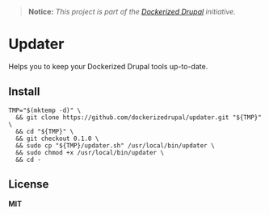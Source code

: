 > **Notice:** *This project is part of the [Dockerized Drupal](https://dockerizedrupal.com/) initiative.*

# Updater

Helps you to keep your Dockerized Drupal tools up-to-date.

## Install

    TMP="$(mktemp -d)" \
      && git clone https://github.com/dockerizedrupal/updater.git "${TMP}" \
      && cd "${TMP}" \
      && git checkout 0.1.0 \
      && sudo cp "${TMP}/updater.sh" /usr/local/bin/updater \
      && sudo chmod +x /usr/local/bin/updater \
      && cd -

## License

**MIT**

